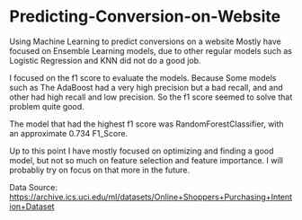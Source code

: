 # Predicting-Conversion-on-Website
Using Machine Learning to predict conversions on a website
Mostly have focused on Ensemble Learning models, due to other regular models such as Logistic Regression and KNN did not do a good job.

I focused on the f1 score to evaluate the models. Because Some models such as The AdaBoost had a very high precision but a bad recall, and 
and other had high recall and low precision. So the f1 score seemed to solve that problem quite good. 

The model that had the highest f1 score was RandomForestClassifier, with an approximate 0.734 F1_Score.

Up to this point I have mostly focused on optimizing and finding a good model, but not so much on feature selection and feature importance. I will probabliy try on focus on that more in the future.

Data Source: 
https://archive.ics.uci.edu/ml/datasets/Online+Shoppers+Purchasing+Intention+Dataset
